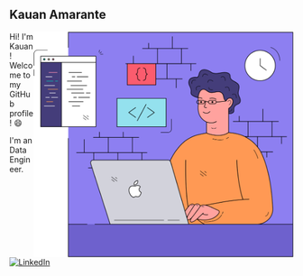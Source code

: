 ## Kauan Amarante
<img src="https://github.com/KauanAmarante/KauanAmarante/blob/master/images/Coding illustration.png" height="400" align="right">

Hi! I'm Kauan! Welcome to my GitHub profile! :smile:

I'm an Data Engineer.

[![LinkedIn](https://img.shields.io/badge/-Kauan_Amarante-555?logo=linkedin&style=for-the-badge&logoColor=0077B5)](https://www.linkedin.com/in/kauan-amarante)



<!--
**KauanAmarante/KauanAmarante** is a ✨ _special_ ✨ repository because its `README.md` (this file) appears on your GitHub profile.

Here are some ideas to get you started:

- 🔭 I’m currently working on ...
- 🌱 I’m currently learning ...
- 👯 I’m looking to collaborate on ...
- 🤔 I’m looking for help with ...
- 💬 Ask me about ...
- 📫 How to reach me: ...
- 😄 Pronouns: ...
- ⚡ Fun fact: ...
-->
